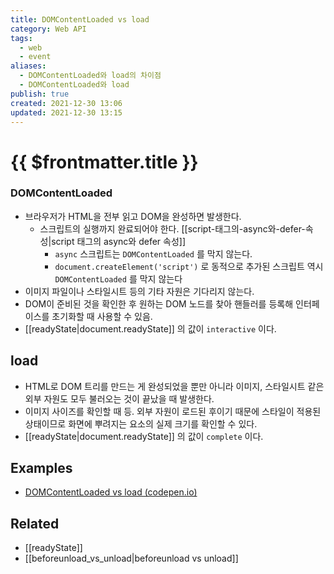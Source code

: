 ```yaml
---
title: DOMContentLoaded vs load
category: Web API
tags:
  - web
  - event
aliases:
  - DOMContentLoaded와 load의 차이점
  - DOMContentLoaded와 load
publish: true
created: 2021-12-30 13:06
updated: 2021-12-30 13:15
---
```


# {{ $frontmatter.title }}

### DOMContentLoaded

- 브라우저가 HTML을 전부 읽고 DOM을 완성하면 발생한다.
  - 스크립트의 실행까지 완료되어야 한다. [[script-태그의-async와-defer-속성|script 태그의 async와 defer 속성]]
    - `async` 스크립트는 `DOMContentLoaded` 를 막지 않는다.
    - `document.createElement('script')` 로 동적으로 추가된 스크립트 역시 `DOMContentLoaded` 를 막지 않는다
- 이미지 파일이나 스타일시트 등의 기타 자원은 기다리지 않는다.
- DOM이 준비된 것을 확인한 후 원하는 DOM 노드를 찾아 핸들러를 등록해 인터페이스를 초기화할 때 사용할 수 있음.
- [[readyState|document.readyState]] 의 값이 `interactive` 이다.

## load

- HTML로 DOM 트리를 만드는 게 완성되었을 뿐만 아니라 이미지, 스타일시트 같은 외부 자원도 모두 불러오는 것이 끝났을 때 발생한다.
- 이미지 사이즈를 확인할 때 등. 외부 자원이 로드된 후이기 때문에 스타일이 적용된 상태이므로 화면에 뿌려지는 요소의 실제 크기를 확인할 수 있다.
- [[readyState|document.readyState]] 의 값이 `complete` 이다.

## Examples

- [DOMContentLoaded vs load (codepen.io)](https://codepen.io/LukeAskew/full/LnJsE)

## Related

- [[readyState]]
- [[beforeunload_vs_unload|beforeunload vs unload]]
